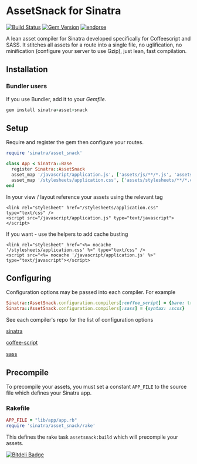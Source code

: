 # AssetSnack for Sinatra

[![Build Status](https://travis-ci.org/benkitzelman/sinatra-asset-snack.png?branch=master)](https://travis-ci.org/benkitzelman/sinatra-asset-snack)
[![Gem Version](https://badge.fury.io/rb/sinatra-asset-snack.png)](http://badge.fury.io/rb/sinatra-asset-snack)
[![endorse](https://api.coderwall.com/benkitzelman/endorsecount.png)](https://coderwall.com/benkitzelman)

A lean asset compiler for Sinatra developed specifically for Coffeescript and SASS. 
It stitches all assets for a route into a single file, no uglification, no minification (configure your server to use Gzip),
just lean, fast compilation.

## Installation
### Bundler users

If you use Bundler, add it to your *Gemfile.*

``` ruby
gem install sinatra-asset-snack
```

## Setup

Require and register the gem then configure your routes.

``` ruby
require 'sinatra/asset_snack'

class App < Sinatra::Base
  register Sinatra::AssetSnack
  asset_map '/javascript/application.js', ['assets/js/**/*.js', 'assets/js/**/*.coffee']
  asset_map '/stylesheets/application.css', ['assets/stylesheets/**/*.css', 'assets/stylesheets/**/*.scss']
end
```

In your view / layout reference your assets using the relevant tag
```
<link rel="stylesheet" href="/stylesheets/application.css" type="text/css" />
<script src="/javascript/application.js" type="text/javascript"></script>
```

If you want - use the helpers to add cache busting
```
<link rel="stylesheet" href="<%= nocache '/stylesheets/application.css' %>" type="text/css" />
<script src="<%= nocache '/javascript/application.js' %>" type="text/javascript"></script>
```

## Configuring

Configuration options may be passed into each compiler. For example

``` ruby
Sinatra::AssetSnack.configuration.compilers[:coffee_script] = {bare: true}
Sinatra::AssetSnack.configuration.compilers[:sass] = {syntax: :scss}
```

See each compiler's repo for the list of configuration options


[sinatra](http://sinatrarb.com)

[coffee-script](http://github.com/josh/ruby-coffee-script)

[sass](http://sass-lang.com/)

## Precompile

To precompile your assets, you must set a constant `APP_FILE` to the
source file which defines your Sinatra app.

### Rakefile

```ruby
APP_FILE = "lib/app/app.rb"
require 'sinatra/asset_snack/rake'
```

This defines the rake task `assetsnack:build` which will precompile your
assets.


[![Bitdeli Badge](https://d2weczhvl823v0.cloudfront.net/benkitzelman/sinatra-asset-snack/trend.png)](https://bitdeli.com/free "Bitdeli Badge")

